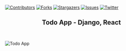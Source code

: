 <!--
*** Thanks for checking out one of my first django + react repos. If you want to contribute, 
*** notify me with opening issue here. I'll be so glad to hear that. Check my other repos, 
*** it'll be useful if you are a beginner, junior and middle developers. Thank you again one 
*** more time. 
-->


[![Contributors][contributors-shield]][contributors-url]
[![Forks][forks-shield]][forks-url]
[![Stargazers][stars-shield]][stars-url]
[![Issues][issues-shield]][issues-url]
[![Twitter][twitter-shield]][twitter-url]





<!-- Project Overview -->
<h2 align="center">Todo App - Django, React</h2>
<br />

![Todo App](https://user-images.githubusercontent.com/71032772/113895611-926dbb00-97e2-11eb-8852-5e229bc30b6b.png)





<!-- MARKDOWN LINKS & IMAGES -->
<!-- https://www.markdownguide.org/basic-syntax/#reference-style-links -->
[contributors-shield]: https://img.shields.io/github/contributors/MukhammadsodikIsmoilov/todo-app?style=for-the-badge
[contributors-url]: https://github.com/MukhammadsodikIsmoilov/todo-app/graphs/contributors
[forks-shield]: https://img.shields.io/github/forks/MukhammadsodikIsmoilov/todo-app?style=for-the-badge
[forks-url]: https://github.com/MukhammadsodikIsmoilov/todo-app/network/members
[stars-shield]: https://img.shields.io/github/stars/MukhammadsodikIsmoilov/todo-app?style=for-the-badge
[stars-url]: https://github.com/MukhammadsodikIsmoilov/todo-app/stargazers
[issues-shield]: https://img.shields.io/github/issues/MukhammadsodikIsmoilov/todo-app?style=for-the-badge
[issues-url]: https://github.com/MukhammadsodikIsmoilov/todo-app/issues
[twitter-shield]: https://img.shields.io/twitter/url?label=Tweeter&logo=twitter&style=social&url=https%3A%2F%2Ftwitter.com%2Fcurious_333
[twitter-url]: https://twitter.com/curious_333

